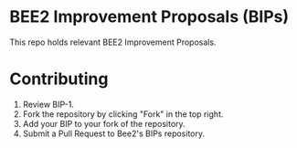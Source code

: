 # BEE2 Improvement Proposals (BIPs)
This repo holds relevant BEE2 Improvement Proposals.

# Contributing
1. Review BIP-1.
2. Fork the repository by clicking "Fork" in the top right.
3. Add your BIP to your fork of the repository.
4. Submit a Pull Request to Bee2's BIPs repository.